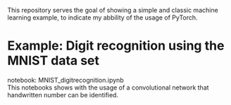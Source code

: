 
This repository serves the goal of showing a simple and classic machine learning example, to indicate my abbility of the usage of PyTorch. 

# Example: Digit recognition using the MNIST data set  
notebook: MNIST_digitrecognition.ipynb  
This notebooks shows with the usage of a convolutional network that handwritten number can be identified.   
